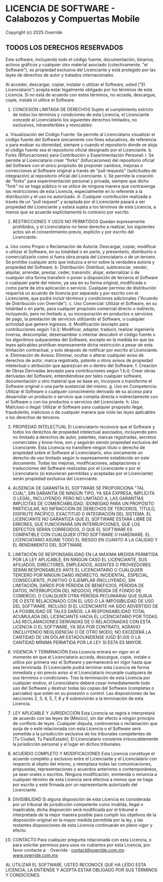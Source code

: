 # LICENCIA DE SOFTWARE - Calabozos y Compuertas Mobile
Copyright (c) 2025 Override

## TODOS LOS DERECHOS RESERVADOS

Este software, incluyendo todo el código fuente, documentación, binarios, activos gráficos y cualquier otro material asociado (colectivamente, "el Software"), es propiedad exclusiva del Licenciante y está protegido por las leyes de derechos de autor y tratados internacionales.

Al acceder, descargar, copiar, instalar o utilizar el Software, usted ("El Licenciatario") acepta estar legalmente obligado por los términos de esta Licencia. Si no está de acuerdo con estos términos, no acceda, descargue, copie, instale ni utilice el Software.

1. CONCESIÓN LIMITADA DE DERECHOS
   Sujeto al cumplimiento estricto de todos los términos y condiciones de esta Licencia, el Licenciante concede al Licenciatario los siguientes derechos limitados, no exclusivos, intransferibles y revocables:

a.  Visualización del Código Fuente: Se permite al Licenciatario visualizar el código fuente del Software únicamente con fines educativos, de referencia o para evaluar su idoneidad, siempre y cuando el repositorio donde se aloja el código fuente sea el repositorio oficial designado por el Licenciante.
b.  Forks (Bifurcaciones) para Contribución y Experimentación Personal:
i.  Se permite al Licenciatario crear "forks" (bifurcaciones) del repositorio oficial del Software con el único propósito de proponer cambios, mejoras o correcciones al Software original a través de "pull requests" (solicitudes de integración) al repositorio oficial del Licenciante.
ii. Se permite la creación de "forks" para experimentación personal y privada, siempre que dicho "fork" no se haga público ni se utilice de ninguna manera que contravenga las restricciones de esta Licencia, especialmente en lo referente a la distribución y el uso no autorizado.
iii. Cualquier contribución realizada a través de un "pull request" y aceptada por el Licenciante pasará a ser propiedad del Licenciante y estará sujeta a los términos de esta Licencia, a menos que se acuerde explícitamente lo contrario por escrito.

2. RESTRICCIONES Y USOS NO PERMITIDOS
   Quedan expresamente prohibidos, y el Licenciatario no tiene derecho a realizar, los siguientes actos sin el consentimiento previo, explícito y por escrito del Licenciante:

a.  Uso como Propio o Reclamación de Autoría: Descargar, copiar, modificar o utilizar el Software, en su totalidad o en parte, y presentarlo, distribuirlo o comercializarlo como si fuera obra propia del Licenciatario o de un tercero. Se prohíbe cualquier acto que induzca a error sobre la verdadera autoría y propiedad del Software.
b.  Distribución: Distribuir, sublicenciar, vender, alquilar, arrendar, prestar, ceder, transmitir, alojar, externalizar o de cualquier otra forma transferir o poner a disposición de terceros el Software o cualquier parte del mismo, ya sea en su forma original, modificada o como parte de otra aplicación o servicio. Cualquier permiso de distribución requerirá un acuerdo de licencia por separado y por escrito con el Licenciante, que podrá incluir términos y condiciones adicionales ("Acuerdo de Distribución con Override").
c.  Uso Comercial: Utilizar el Software, en su totalidad o en parte, para cualquier propósito comercial directo o indirecto, incluyendo, pero no limitado a, su incorporación en productos o servicios de pago, la prestación de servicios utilizando el Software, o cualquier actividad que genere ingresos.
d.  Modificación (excepto para contribuciones según 1.b.i): Modificar, adaptar, traducir, realizar ingeniería inversa, descompilar, desensamblar o intentar descubrir el código fuente o los algoritmos subyacentes del Software, excepto en la medida en que las leyes aplicables prohíban expresamente dicha restricción a pesar de esta limitación contractual, y solo después de notificar por escrito al Licenciante.
e.  Eliminación de Avisos: Eliminar, ocultar o alterar cualquier aviso de derechos de autor, marca registrada, patente u otros avisos de propiedad intelectual o atribución que aparezcan en o dentro del Software.
f.  Creación de Obras Derivadas (excepto para contribuciones según 1.b.i): Crear obras derivadas del Software, entendiéndose por tales cualquier software, documentación u otro material que se base en, incorpore o transforme el Software original o una parte sustancial del mismo.
g.  Uso en Competencia: Utilizar el Software o cualquier conocimiento derivado de su acceso para desarrollar un producto o servicio que compita directa o indirectamente con el Software o con los productos o servicios del Licenciante.
h.  Uso Malicioso o Ilegal: Utilizar el Software para cualquier propósito ilegal, fraudulento, malicioso o de cualquier manera que viole las leyes aplicables o los derechos de terceros.

3. PROPIEDAD INTELECTUAL
   El Licenciatario reconoce que el Software y todos los derechos de propiedad intelectual asociados, incluyendo pero no limitado a derechos de autor, patentes, marcas registradas, secretos comerciales y know-how, son y seguirán siendo propiedad exclusiva del Licenciante. Esta Licencia no transfiere ningún título o derecho de propiedad sobre el Software al Licenciatario, sino únicamente un derecho de uso limitado según lo expresamente establecido en este documento. Todas las mejoras, modificaciones, adaptaciones o traducciones del Software realizadas por el Licenciante o por el Licenciatario (si estuvieran permitidas y aceptadas por el Licenciante) serán propiedad exclusiva del Licenciante.

4. AUSENCIA DE GARANTÍA
   EL SOFTWARE SE PROPORCIONA "TAL CUAL", SIN GARANTÍA DE NINGÚN TIPO, YA SEA EXPRESA, IMPLÍCITA O LEGAL, INCLUYENDO, PERO NO LIMITADO A, LAS GARANTÍAS IMPLÍCITAS DE COMERCIABILIDAD, IDONEIDAD PARA UN PROPÓSITO PARTICULAR, NO INFRACCIÓN DE DERECHOS DE TERCEROS, TÍTULO, DISFRUTE PACÍFICO, EXACTITUD O INTEGRACIÓN DEL SISTEMA. EL LICENCIANTE NO GARANTIZA QUE EL SOFTWARE ESTARÁ LIBRE DE ERRORES, QUE FUNCIONARÁ SIN INTERRUPCIONES, QUE LOS DEFECTOS SERÁN CORREGIDOS, O QUE EL SOFTWARE ES COMPATIBLE CON CUALQUIER OTRO SOFTWARE O HARDWARE. EL LICENCIATARIO ASUME TODO EL RIESGO EN CUANTO A LA CALIDAD Y EL RENDIMIENTO DEL SOFTWARE.

5. LIMITACIÓN DE RESPONSABILIDAD
   EN LA MÁXIMA MEDIDA PERMITIDA POR LA LEY APLICABLE, EN NINGÚN CASO EL LICENCIANTE, SUS AFILIADOS, DIRECTORES, EMPLEADOS, AGENTES O PROVEEDORES SERÁN RESPONSABLES ANTE EL LICENCIATARIO O CUALQUIER TERCERO POR NINGÚN DAÑO INDIRECTO, INCIDENTAL, ESPECIAL, CONSECUENTE, PUNITIVO O EJEMPLAR (INCLUYENDO, SIN LIMITACIÓN, DAÑOS POR PÉRDIDA DE BENEFICIOS, PÉRDIDA DE DATOS, INTERRUPCIÓN DEL NEGOCIO, PÉRDIDA DE FONDO DE COMERCIO, O CUALQUIER OTRA PÉRDIDA PECUNIARIA) QUE SURJA DE O ESTÉ RELACIONADO CON EL USO O LA IMPOSIBILIDAD DE USO DEL SOFTWARE, INCLUSO SI EL LICENCIANTE HA SIDO ADVERTIDO DE LA POSIBILIDAD DE TALES DAÑOS. LA RESPONSABILIDAD TOTAL ACUMULADA DEL LICENCIANTE HACIA EL LICENCIATARIO POR TODAS LAS RECLAMACIONES DERIVADAS DE O RELACIONADAS CON ESTA LICENCIA O EL SOFTWARE, YA SEA POR CONTRATO, AGRAVIO (INCLUYENDO NEGLIGENCIA) O DE OTRO MODO, NO EXCEDERÁ LA CANTIDAD DE UN DÓLAR ESTADOUNIDENSE (USD $1.00) O LA CANTIDAD MÍNIMA PERMITIDA POR LA LEY SI ESTA ES MAYOR.

6. VIGENCIA Y TERMINACIÓN
   Esta Licencia entrará en vigor en el momento en que el Licenciatario acceda, descargue, copie, instale o utilice por primera vez el Software y permanecerá en vigor hasta que sea terminada.
   El Licenciante podrá terminar esta Licencia de forma inmediata y sin previo aviso si el Licenciatario incumple cualquiera de sus términos o condiciones.
   Tras la terminación de esta Licencia por cualquier motivo, el Licenciatario deberá cesar inmediatamente todo uso del Software y destruir todas las copias del Software (completas o parciales) que estén en su posesión o control.
   Las disposiciones de las secciones 2, 3, 4, 5, 7, 8 y 9 sobrevivirán a la terminación de esta Licencia.

7. LEY APLICABLE Y JURISDICCIÓN
   Esta Licencia se regirá e interpretará de acuerdo con las leyes de [México], sin dar efecto a ningún principio de conflicto de leyes. Cualquier disputa, controversia o reclamación que surja de o esté relacionada con esta Licencia o el Software será sometida a la jurisdicción exclusiva de los tribunales competentes de [Tu Ciudad, Tu País/Estado]. El Licenciatario consiente irrevocablemente la jurisdicción personal y el lugar en dichos tribunales.

8. ACUERDO COMPLETO Y MODIFICACIONES
   Esta Licencia constituye el acuerdo completo y exclusivo entre el Licenciante y el Licenciatario con respecto al objeto del mismo, y reemplaza todas las comunicaciones, propuestas, representaciones y acuerdos anteriores o contemporáneos, ya sean orales o escritos.
   Ninguna modificación, enmienda o renuncia a cualquier término de esta Licencia será efectiva a menos que se haga por escrito y esté firmada por un representante autorizado del Licenciante.

9. DIVISIBILIDAD
   Si alguna disposición de esta Licencia es considerada por un tribunal de jurisdicción competente como inválida, ilegal o inaplicable, dicha disposición será modificada por el tribunal e interpretada de la mejor manera posible para cumplir los objetivos de la disposición original en la mayor medida permitida por la ley, y las restantes disposiciones de esta Licencia continuarán en pleno vigor y efecto.

10. CONTACTO
    Para cualquier pregunta relacionada con esta Licencia, o para solicitar permisos para usos no cubiertos por esta Licencia, por favor contacte a:
    · Override
    · contact@override.com.mx
    · www.override.com.mx

AL UTILIZAR EL SOFTWARE, USTED RECONOCE QUE HA LEÍDO ESTA LICENCIA, LA ENTIENDE Y ACEPTA ESTAR OBLIGADO POR SUS TÉRMINOS Y CONDICIONES.
